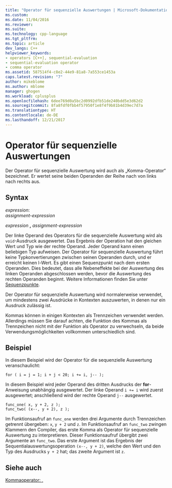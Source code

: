 ```yaml
---
title: "Operator für sequenzielle Auswertungen | Microsoft-Dokumentation"
ms.custom: 
ms.date: 11/04/2016
ms.reviewer: 
ms.suite: 
ms.technology: cpp-language
ms.tgt_pltfrm: 
ms.topic: article
dev_langs: C++
helpviewer_keywords:
- operators [C++], sequential-evaluation
- sequential-evaluation operator
- comma operator
ms.assetid: 587514f4-c8e2-44e9-81a8-7a553ce1453a
caps.latest.revision: "7"
author: mikeblome
ms.author: mblome
manager: ghogen
ms.workload: cplusplus
ms.openlocfilehash: 6dee769d0a5bc2d0992dfb51de240bdd5e3d62d2
ms.sourcegitcommit: 8fa8fdf0fbb4f57950f1e8f4f9b81b4d39ec7d7a
ms.translationtype: HT
ms.contentlocale: de-DE
ms.lasthandoff: 12/21/2017
---
```

# <a name="sequential-evaluation-operator"></a>Operator für sequenzielle Auswertungen
Der Operator für sequenzielle Auswertung wird auch als „Komma-Operator“ bezeichnet. Er wertet seine beiden Operanden der Reihe nach von links nach rechts aus.  
  
## <a name="syntax"></a>Syntax  
 *expression*:  
 *assignment-expression*  
  
 *expression*  **,**  *assignment-expression*  
  
 Der linke Operand des Operators für die sequenzielle Auswertung wird als `void`-Ausdruck ausgewertet. Das Ergebnis der Operation hat den gleichen Wert und Typ wie der rechte Operand. Jeder Operand kann einen beliebigen Typ aufweisen. Der Operator für sequenzielle Auswertung führt keine Typkonvertierungen zwischen seinen Operanden durch, und er erreicht keinen l-Wert. Es gibt einen Sequenzpunkt nach dem ersten Operanden. Dies bedeutet, dass alle Nebeneffekte bei der Auswertung des linken Operanden abgeschlossen werden, bevor die Auswertung des rechten Operanden beginnt. Weitere Informationen finden Sie unter [Sequenzpunkte](../c-language/c-sequence-points.md).  
  
 Der Operator für sequenzielle Auswertung wird normalerweise verwendet, um mindestens zwei Ausdrücke in Kontexten auszuwerten, in denen nur ein Ausdruck zulässig ist.  
  
 Kommas können in einigen Kontexten als Trennzeichen verwendet werden. Allerdings müssen Sie darauf achten, die Funktion des Kommas als Trennzeichen nicht mit der Funktion als Operator zu verwechseln, da beide Verwendungsmöglichkeiten vollkommen unterschiedlich sind.  
  
## <a name="example"></a>Beispiel  
 In diesem Beispiel wird der Operator für die sequenzielle Auswertung veranschaulicht:  
  
```  
for ( i = j = 1; i + j < 20; i += i, j-- );  
```  
  
 In diesem Beispiel wird jeder Operand des dritten Ausdrucks der **for**-Anweisung unabhängig ausgewertet. Der linke Operand `i += i` wird zuerst ausgewertet; anschließend wird der rechte Operand `j--` ausgewertet.  
  
```  
func_one( x, y + 2, z );  
func_two( (x--, y + 2), z );  
```  
  
 Im Funktionsaufruf an `func_one` werden drei Argumente durch Trennzeichen getrennt übergeben: `x`, `y + 2` und `z`. Im Funktionsaufruf an `func_two` zwingen Klammern den Compiler, das erste Komma als Operator für sequenzielle Auswertung zu interpretieren. Dieser Funktionsaufruf übergibt zwei Argumente an `func_two`. Das erste Argument ist das Ergebnis der Sequentialauswertungsoperation `(x--, y + 2)`, welche den Wert und den Typ des Ausdrucks `y + 2` hat; das zweite Argument ist `z`.  
  
## <a name="see-also"></a>Siehe auch  
 [Kommaoperator: ,](../cpp/comma-operator.md)